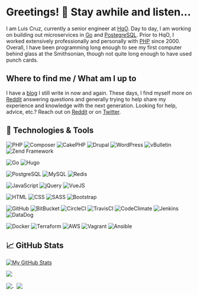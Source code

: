 # Greetings! 👋 Stay awhile and listen...

I am Luis Cruz, currently a senior engineer at [HqO](https://www.hqo.com/). Day to day, I am working on building out microservices in [Go](https://golang.org/) and [PostegreSQL](https://www.postgresql.org/). Prior to HqO, I worked extensively professionally and personally with [PHP](https://php.net/) since 2000. Overall, I have been programming long enough to see my first computer behind glass at the Smithsonian, though not quite long enough to have used punch cards.

## Where to find me / What am I up to
I have a [blog](https://www.lupinencyclopedia.com/blog/) I still write in now and again. These days, I find myself more on [Reddit](https://www.reddit.com/user/sprak3000) answering questions and generally trying to help share my experience and knowledge with the next generation. Looking for help, advice, etc.? Reach out on [Reddit](https://www.reddit.com/user/sprak3000) or on [Twitter](https://twitter.com/sprak).

<!--
**sprak3000/sprak3000** is a ✨ _special_ ✨ repository because its `README.md` (this file) appears on your GitHub profile.

Here are some ideas to get you started:

- 🔭 I’m currently working on ...
- 🌱 I’m currently learning ...
- 👯 I’m looking to collaborate on ...
- 🤔 I’m looking for help with ...
- 💬 Ask me about ...
- 📫 How to reach me: ...
- 😄 Pronouns: ...
- ⚡ Fun fact: ...
-->

## 🔧 Technologies & Tools
![PHP](https://img.shields.io/badge/Code-PHP-informational?style=plastic&logo=php&logoColor=white&color=777BB4)
![Composer](https://img.shields.io/badge/Tools-Composer-informational?style=plastic&logo=composer&logoColor=white&color=885630)
![CakePHP](https://img.shields.io/badge/Tools-CakePHP-informational?style=plastic&logo=cakephp&logoColor=white&color=D33C43)
![Drupal](https://img.shields.io/badge/Tools-Drupal-informational?style=plastic&logo=drupal&logoColor=white&color=0678BE)
![WordPress](https://img.shields.io/badge/Tools-WordPress-informational?style=plastic&logo=wordpress&logoColor=white&color=21759B)
![vBulletin](https://img.shields.io/badge/Tools-vBulletin-informational?style=plastic&logo=vbulletin&logoColor=white&color=184D66)
![Zend Framework](https://img.shields.io/badge/Tools-Zend%20Framework-informational?style=plastic&logo=zend%20framework&logoColor=white&color=68B604)

![Go](https://img.shields.io/badge/Code-Go-informational?style=plastic&logo=go&logoColor=white&color=00ADD8)
![Hugo](https://img.shields.io/badge/Tools-Hugo-informational?style=plastic&logo=hugo&logoColor=white&color=FF4088)

![PostgreSQL](https://img.shields.io/badge/DB-PostgreSQL-informational?style=plastic&logo=postgresql&logoColor=white&color=336791)
![MySQL](https://img.shields.io/badge/DB-MySQL-informational?style=plastic&logo=mysql&logoColor=white&color=4479A1)
![Redis](https://img.shields.io/badge/DB-Redis-informational?style=plastic&logo=redis&logoColor=white&color=DC382D)

![JavaScript](https://img.shields.io/badge/Code-JavaScript-informational?style=plastic&logo=javascript&logoColor=white&color=F7DF1E)
![jQuery](https://img.shields.io/badge/Code-jQuery-informational?style=plastic&logo=jQuery&logoColor=white&color=0769AD)
![VueJS](https://img.shields.io/badge/Code-Vue.JS-informational?style=plastic&logo=vue.js&logoColor=white&color=4FC08D)

![HTML](https://img.shields.io/badge/Code-HTML-informational?style=plastic&logo=html5&logoColor=white&color=E34F26)
![CSS](https://img.shields.io/badge/Code-CSS-informational?style=plastic&logo=css3&logoColor=white&color=1572B6)
![SASS](https://img.shields.io/badge/Tools-SASS-informational?style=plastic&logo=sass&logoColor=white&color=CC6699)
![Bootstrap](https://img.shields.io/badge/Tools-Bootstrap-informational?style=plastic&logo=bootstrap&logoColor=white&color=563D7C)

![GitHub](https://img.shields.io/badge/Tools-GitHub-informational?style=plastic&logo=github&logoColor=white&color=181717)
![BitBucket](https://img.shields.io/badge/Tools-BitBucket-informational?style=plastic&logo=bitbucket&logoColor=white&color=0052CC)
![CircleCI](https://img.shields.io/badge/Tools-CircleCI-informational?style=plastic&logo=circleci&logoColor=white&color=343434)
![TravisCI](https://img.shields.io/badge/Tools-TravisCI-informational?style=plastic&logo=travisci&logoColor=white&color=3EAAAF)
![CodeClimate](https://img.shields.io/badge/Tools-CodeClimate-informational?style=plastic&logo=codeclimate&logoColor=white&color=000000)
![Jenkins](https://img.shields.io/badge/Tools-Jenkins-informational?style=plastic&logo=jenkins&logoColor=white&color=D24939)
![DataDog](https://img.shields.io/badge/Tools-DataDog-informational?style=plastic&logo=datadog&logoColor=white&color=632CA6)

![Docker](https://img.shields.io/badge/Tools-Docker-informational?style=plastic&logo=docker&logoColor=white&color=2496ED)
![Terraform](https://img.shields.io/badge/Tools-Terraform-informational?style=plastic&logo=terraform&logoColor=white&color=623CE4)
![AWS](https://img.shields.io/badge/Tools-AWS-informational?style=plastic&logo=amazon%20aws&logoColor=white&color=232F3E)
![Vagrant](https://img.shields.io/badge/Tools-Vagrant-informational?style=plastic&logo=vagrant&logoColor=white&color=1563FF)
![Ansible](https://img.shields.io/badge/Tools-Ansible-informational?style=plastic&logo=ansible&logoColor=white&color=EE0000)

## &#x1f4c8; GitHub Stats
<p>
<a href="https://github.com/sprak3000">
  <img align="center" src="https://github-readme-stats.vercel.app/api?username=sprak3000&show_icons=true&line_height=27&count_private=true&title_color=ffffff&text_color=c9cacc&icon_color=2bbc8a&bg_color=1d1f21" alt="My GitHub Stats" />
</a>
</p>

<p>
<a href="https://github.com/sprak3000/xbar-whats-up">
  <img align="center" src="https://github-readme-stats.vercel.app/api/pin/?username=sprak3000&repo=xbar-whats-up&title_color=ffffff&text_color=c9cacc&icon_color=2bbc8a&bg_color=1d1f21" />
</a>
</p>

<a href="https://github.com/sprak3000/LupinIIIEncyclopedia">
  <img align="center" src="https://github-readme-stats.vercel.app/api/pin/?username=sprak3000&repo=LupinIIIEncyclopedia&title_color=ffffff&text_color=c9cacc&icon_color=2bbc8a&bg_color=1d1f21" />
</a>&nbsp;

<a href="https://github.com/sprak3000/AnimeNewsNetworkDataAPI">
  <img align="center" src="https://github-readme-stats.vercel.app/api/pin/?username=sprak3000&repo=AnimeNewsNetworkDataAPI&title_color=ffffff&text_color=c9cacc&icon_color=2bbc8a&bg_color=1d1f21" />
</a>

